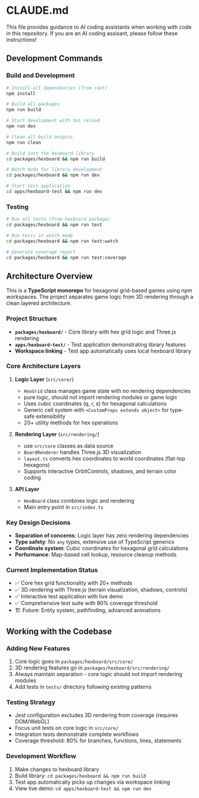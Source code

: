 # CLAUDE.md

This file provides guidance to AI coding assistants when working with code in
this repository. If you are an AI coding assisant, please follow these
instructions!

## Development Commands

### Build and Development
```bash
# Install all dependencies (from root)
npm install

# Build all packages
npm run build

# Start development with hot reload
npm run dev

# Clean all build outputs
npm run clean

# Build just the hexboard library
cd packages/hexboard && npm run build

# Watch mode for library development
cd packages/hexboard && npm run dev

# Start test application
cd apps/hexboard-test && npm run dev
```

### Testing
```bash
# Run all tests (from hexboard package)
cd packages/hexboard && npm run test

# Run tests in watch mode
cd packages/hexboard && npm run test:watch

# Generate coverage report
cd packages/hexboard && npm run test:coverage
```

## Architecture Overview

This is a **TypeScript monorepo** for hexagonal grid-based games using npm workspaces. The project separates game logic from 3D rendering through a clean layered architecture.

### Project Structure
- **`packages/hexboard/`** - Core library with hex grid logic and Three.js rendering
- **`apps/hexboard-test/`** - Test application demonstrating library features
- **Workspace linking** - Test app automatically uses local hexboard library

### Core Architecture Layers

1. **Logic Layer** (`src/core/`)
   - `HexGrid` class manages game state with no rendering dependencies
   - pure logic, should not import rendering modules or game logic
   - Uses cubic coordinates (q, r, s) for hexagonal calculations
   - Generic cell system with `<CustomProps extends object>` for type-safe extensibility
   - 20+ utility methods for hex operations

2. **Rendering Layer** (`src/rendering/`)
   - use `src/core` classes as data source
   - `BoardRenderer` handles Three.js 3D visualization
   - `layout.ts` converts hex coordinates to world coordinates (flat-top hexagons)
   - Supports interactive OrbitControls, shadows, and terrain color coding

3. **API Layer**
   - `HexBoard` class combines logic and rendering
   - Main entry point in `src/index.ts`

### Key Design Decisions
- **Separation of concerns**: Logic layer has zero rendering dependencies
- **Type safety**: No `any` types, extensive use of TypeScript generics
- **Coordinate system**: Cubic coordinates for hexagonal grid calculations
- **Performance**: Map-based cell lookup, resource cleanup methods

### Current Implementation Status
- ✅ Core hex grid functionality with 20+ methods
- ✅ 3D rendering with Three.js (terrain visualization, shadows, controls)
- ✅ Interactive test application with live demo
- ✅ Comprehensive test suite with 80% coverage threshold
- 🏗️ Future: Entity system, pathfinding, advanced animations

## Working with the Codebase

### Adding New Features
1. Core logic goes in `packages/hexboard/src/core/`
2. 3D rendering features go in `packages/hexboard/src/rendering/`
3. Always maintain separation - core logic should not import rendering modules
4. Add tests in `tests/` directory following existing patterns

### Testing Strategy
- Jest configuration excludes 3D rendering from coverage (requires DOM/WebGL)
- Focus unit tests on core logic in `src/core/`
- Integration tests demonstrate complete workflows
- Coverage threshold: 80% for branches, functions, lines, statements

### Development Workflow
1. Make changes to hexboard library
2. Build library: `cd packages/hexboard && npm run build`
3. Test app automatically picks up changes via workspace linking
4. View live demo: `cd apps/hexboard-test && npm run dev`
